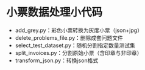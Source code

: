 # 小票数据处理小代码

- add_grey.py：彩色小票转换为灰度小票（json+jpg）
- delete_problems_file.py：删除成套问题文件
- select_test_dataset.py：随机分割指定数量测试集
- split_invoices.py：分割原始小票（含印章与非印章）
- transform_json.py：转换json格式

